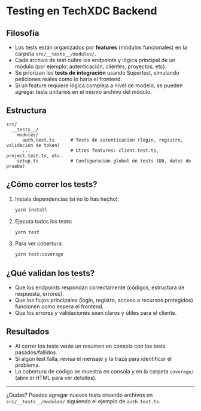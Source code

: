# Testing en TechXDC Backend

## Filosofía

- Los tests están organizados por **features** (módulos funcionales) en la carpeta `src/__tests__/modules/`.
- Cada archivo de test cubre los endpoints y lógica principal de un módulo (por ejemplo: autenticación, clientes, proyectos, etc).
- Se priorizan los **tests de integración** usando Supertest, simulando peticiones reales como lo haría el frontend.
- Si un feature requiere lógica compleja a nivel de modelo, se pueden agregar tests unitarios en el mismo archivo del módulo.

## Estructura

```
src/
  __tests__/
    modules/
      auth.test.ts      # Tests de autenticación (login, registro, validación de token)
      ...               # Otros features: client.test.ts, project.test.ts, etc.
    setup.ts            # Configuración global de tests (DB, datos de prueba)
```

## ¿Cómo correr los tests?

1. Instala dependencias (si no lo has hecho):
   ```bash
   yarn install
   ```
2. Ejecuta todos los tests:
   ```bash
   yarn test
   ```
3. Para ver cobertura:
   ```bash
   yarn test:coverage
   ```

## ¿Qué validan los tests?

- Que los endpoints respondan correctamente (códigos, estructura de respuesta, errores).
- Que los flujos principales (login, registro, acceso a recursos protegidos) funcionen como espera el frontend.
- Que los errores y validaciones sean claros y útiles para el cliente.

## Resultados

- Al correr los tests verás un resumen en consola con los tests pasados/fallidos.
- Si algún test falla, revisa el mensaje y la traza para identificar el problema.
- La cobertura de código se muestra en consola y en la carpeta `coverage/` (abre el HTML para ver detalles).

---

¿Dudas? Puedes agregar nuevos tests creando archivos en `src/__tests__/modules/` siguiendo el ejemplo de `auth.test.ts`.
